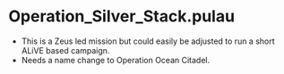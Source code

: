 # Operation_Silver_Stack.pulau
* This is a Zeus led mission but could easily be adjusted to run a short ALiVE based campaign.
* Needs a name change to Operation Ocean Citadel.
